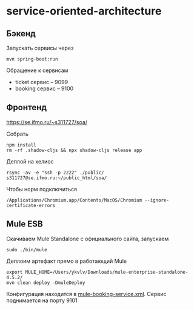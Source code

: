 # service-oriented-architecture

## Бэкенд

Запускать сервисы через

```shell
mvn spring-boot:run
```

Обращение к сервисам

* ticket сервис – 9099
* booking сервис – 9100

## Фронтенд

https://se.ifmo.ru/~s311727/soa/

Собрать

```shell
npm install
rm -rf .shadow-cljs && npx shadow-cljs release app
```

Деплой на хелиос

```shell
rsync -av -e "ssh -p 2222" ./public/ s311727@se.ifmo.ru:~/public_html/soa/
```

Чтобы норм подключиться

```shell
/Applications/Chromium.app/Contents/MacOS/Chromium --ignore-certificate-errors
```

## Mule ESB

Скачиваем Mule Standalone с официального сайта, запускаем

```shell
sudo ./bin/mule
```

Деплоим артефакт прямо в работающий Mule

```shell
export MULE_HOME=/Users/ykvlv/Downloads/mule-enterprise-standalone-4.5.2/
mvn clean deploy -DmuleDeploy
```

Конфигурация находится в [mule-booking-service.xml](mule-booking-service/src/main/mule/mule-booking-service.xml). Сервис поднимается на порту 9101
